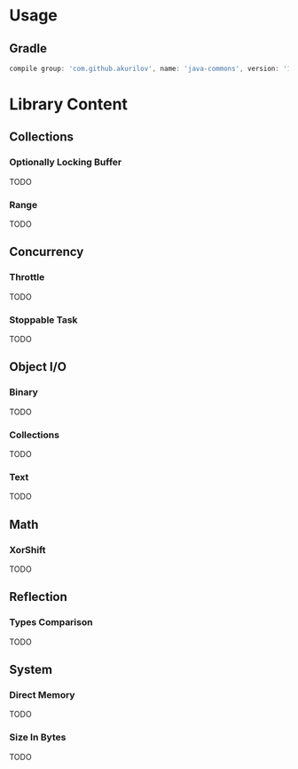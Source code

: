# Usage

## Gradle

```groovy
compile group: 'com.github.akurilov', name: 'java-commons', version: '1.0.5'
```

# Library Content

## Collections
### Optionally Locking Buffer
TODO
### Range
TODO
## Concurrency
### Throttle
TODO
### Stoppable Task
TODO
## Object I/O
### Binary
TODO
### Collections
TODO
### Text
TODO
## Math
### XorShift
TODO
## Reflection
### Types Comparison
TODO
## System
### Direct Memory
TODO
### Size In Bytes
TODO
